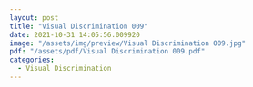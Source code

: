 ```yaml
---
layout: post
title: "Visual Discrimination 009"
date: 2021-10-31 14:05:56.009920
image: "/assets/img/preview/Visual Discrimination 009.jpg"
pdf: "/assets/pdf/Visual Discrimination 009.pdf"
categories:
  - Visual Discrimination 
---
```


